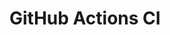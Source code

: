 # GitHub Actions CI



















































































































































































































































































































































































































































































































































































































































































































